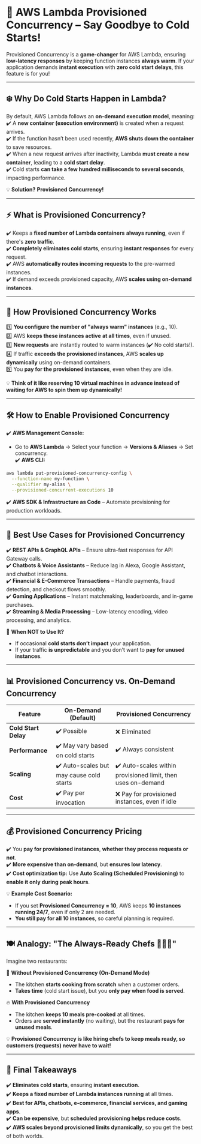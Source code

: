 # 🚀 **AWS Lambda Provisioned Concurrency – Say Goodbye to Cold Starts!**

Provisioned Concurrency is a **game-changer** for AWS Lambda, ensuring **low-latency responses** by keeping function instances **always warm**. If your application demands **instant execution** with **zero cold start delays**, this feature is for you!

---

## ❄️ **Why Do Cold Starts Happen in Lambda?**

By default, AWS Lambda follows an **on-demand execution model**, meaning:  
✔️ A **new container (execution environment)** is created when a request arrives.  
✔️ If the function hasn’t been used recently, **AWS shuts down the container** to save resources.  
✔️ When a new request arrives after inactivity, Lambda **must create a new container**, leading to a **cold start delay**.  
✔️ Cold starts **can take a few hundred milliseconds to several seconds**, impacting performance.

💡 **Solution?** **Provisioned Concurrency!**

---

## ⚡ **What is Provisioned Concurrency?**

✔️ Keeps a **fixed number of Lambda containers** **always running**, even if there's **zero traffic**.  
✔️ **Completely eliminates cold starts**, ensuring **instant responses** for every request.  
✔️ AWS **automatically routes incoming requests** to the pre-warmed instances.  
✔️ If demand exceeds provisioned capacity, AWS **scales using on-demand instances**.

---

## 🔄 **How Provisioned Concurrency Works**

1️⃣ **You configure the number of "always warm" instances** (e.g., 10).  
2️⃣ AWS **keeps these instances active** **at all times**, even if unused.  
3️⃣ **New requests** are instantly routed to warm instances (✔️ No cold starts!).  
4️⃣ If traffic **exceeds the provisioned instances**, AWS **scales up dynamically** using on-demand containers.  
5️⃣ You **pay for the provisioned instances**, even when they are idle.

💡 **Think of it like reserving 10 virtual machines in advance instead of waiting for AWS to spin them up dynamically!**

---

## 🛠 **How to Enable Provisioned Concurrency**

✔️ **AWS Management Console:**

- Go to **AWS Lambda** → Select your function → **Versions & Aliases** → Set concurrency.  
  ✔️ **AWS CLI:**

```sh
aws lambda put-provisioned-concurrency-config \
  --function-name my-function \
  --qualifier my-alias \
  --provisioned-concurrent-executions 10
```

✔️ **AWS SDK & Infrastructure as Code** – Automate provisioning for production workloads.

---

## 🎯 **Best Use Cases for Provisioned Concurrency**

✔️ **REST APIs & GraphQL APIs** – Ensure ultra-fast responses for API Gateway calls.  
✔️ **Chatbots & Voice Assistants** – Reduce lag in Alexa, Google Assistant, and chatbot interactions.  
✔️ **Financial & E-Commerce Transactions** – Handle payments, fraud detection, and checkout flows smoothly.  
✔️ **Gaming Applications** – Instant matchmaking, leaderboards, and in-game purchases.  
✔️ **Streaming & Media Processing** – Low-latency encoding, video processing, and analytics.

🚫 **When NOT to Use It?**

- If occasional **cold starts don’t impact** your application.
- If your traffic **is unpredictable** and you don’t want to **pay for unused instances**.

---

## 📊 **Provisioned Concurrency vs. On-Demand Concurrency**

| Feature              | **On-Demand (Default)**                  | **Provisioned Concurrency**                                  |
| -------------------- | ---------------------------------------- | ------------------------------------------------------------ |
| **Cold Start Delay** | ✔️ Possible                              | ❌ Eliminated                                                |
| **Performance**      | ✔️ May vary based on cold starts         | ✔️ Always consistent                                         |
| **Scaling**          | ✔️ Auto-scales but may cause cold starts | ✔️ Auto-scales within provisioned limit, then uses on-demand |
| **Cost**             | ✔️ Pay per invocation                    | ❌ Pay for provisioned instances, even if idle               |

---

## 💰 **Provisioned Concurrency Pricing**

✔️ You **pay for provisioned instances**, **whether they process requests or not**.  
✔️ **More expensive than on-demand**, but **ensures low latency**.  
✔️ **Cost optimization tip:** Use **Auto Scaling (Scheduled Provisioning)** to **enable it only during peak hours**.

💡 **Example Cost Scenario:**

- If you set **Provisioned Concurrency = 10**, AWS keeps **10 instances running 24/7**, even if only 2 are needed.
- **You still pay for all 10 instances**, so careful planning is required.

---

## 🍽️ **Analogy: "The Always-Ready Chefs 🍔👨‍🍳"**

Imagine two restaurants:

🥶 **Without Provisioned Concurrency (On-Demand Mode)**

- The kitchen **starts cooking from scratch** when a customer orders.
- **Takes time** (cold start issue), but you **only pay when food is served**.

🔥 **With Provisioned Concurrency**

- The kitchen **keeps 10 meals pre-cooked** at all times.
- Orders are **served instantly** (no waiting), but the restaurant **pays for unused meals**.

💡 **Provisioned Concurrency is like hiring chefs to keep meals ready, so customers (requests) never have to wait!**

---

## 🚀 **Final Takeaways**

✔️ **Eliminates cold starts**, ensuring **instant execution**.  
✔️ **Keeps a fixed number of Lambda instances running** at all times.  
✔️ **Best for APIs, chatbots, e-commerce, financial services, and gaming apps**.  
✔️ **Can be expensive**, but **scheduled provisioning helps reduce costs**.  
✔️ **AWS scales beyond provisioned limits dynamically**, so you get the best of both worlds.
